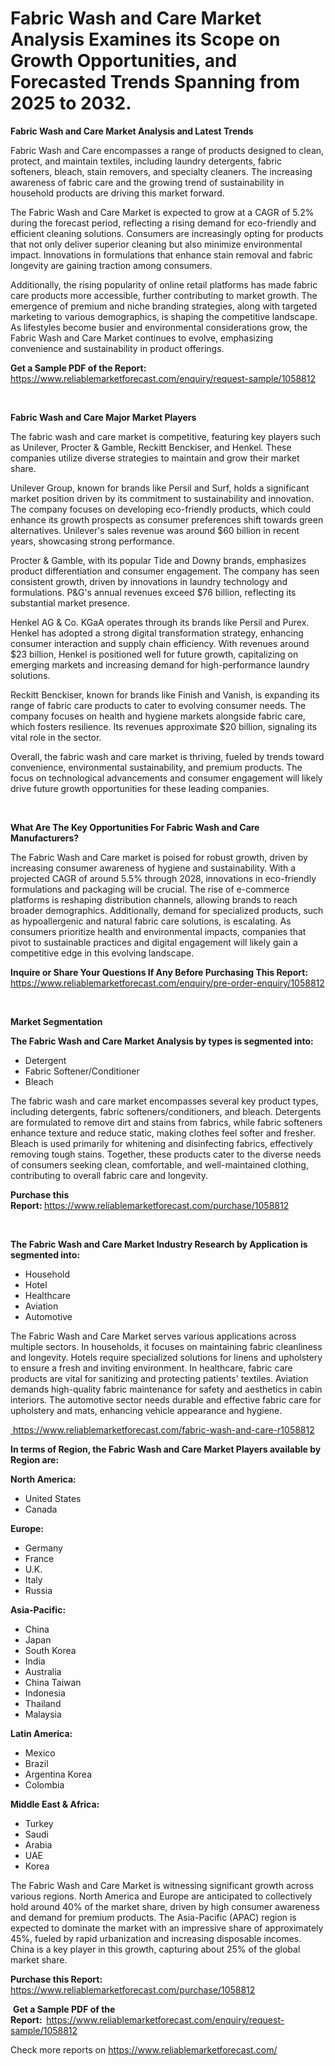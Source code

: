 <p><h1>Fabric Wash and Care Market Analysis Examines its Scope on Growth Opportunities, and Forecasted Trends Spanning from 2025 to 2032.</h1></p><p><strong>Fabric Wash and Care Market Analysis and Latest Trends</strong></p>
<p><p>Fabric Wash and Care encompasses a range of products designed to clean, protect, and maintain textiles, including laundry detergents, fabric softeners, bleach, stain removers, and specialty cleaners. The increasing awareness of fabric care and the growing trend of sustainability in household products are driving this market forward. </p><p>The Fabric Wash and Care Market is expected to grow at a CAGR of 5.2% during the forecast period, reflecting a rising demand for eco-friendly and efficient cleaning solutions. Consumers are increasingly opting for products that not only deliver superior cleaning but also minimize environmental impact. Innovations in formulations that enhance stain removal and fabric longevity are gaining traction among consumers.</p><p>Additionally, the rising popularity of online retail platforms has made fabric care products more accessible, further contributing to market growth. The emergence of premium and niche branding strategies, along with targeted marketing to various demographics, is shaping the competitive landscape. As lifestyles become busier and environmental considerations grow, the Fabric Wash and Care Market continues to evolve, emphasizing convenience and sustainability in product offerings.</p></p>
<p><strong>Get a Sample PDF of the Report:&nbsp;</strong> <a href="https://www.reliablemarketforecast.com/enquiry/request-sample/1058812?utm_campaign=2193&utm_medium=2&utm_source=Github&utm_content=ia&utm_term=07022025&utm_id=fabric-wash-and-care">https://www.reliablemarketforecast.com/enquiry/request-sample/1058812</a></p>
<p>&nbsp;</p>
<p><strong>Fabric Wash and Care Major Market Players</strong></p>
<p><p>The fabric wash and care market is competitive, featuring key players such as Unilever, Procter & Gamble, Reckitt Benckiser, and Henkel. These companies utilize diverse strategies to maintain and grow their market share.</p><p>Unilever Group, known for brands like Persil and Surf, holds a significant market position driven by its commitment to sustainability and innovation. The company focuses on developing eco-friendly products, which could enhance its growth prospects as consumer preferences shift towards green alternatives. Unilever's sales revenue was around $60 billion in recent years, showcasing strong performance.</p><p>Procter & Gamble, with its popular Tide and Downy brands, emphasizes product differentiation and consumer engagement. The company has seen consistent growth, driven by innovations in laundry technology and formulations. P&G's annual revenues exceed $76 billion, reflecting its substantial market presence.</p><p>Henkel AG & Co. KGaA operates through its brands like Persil and Purex. Henkel has adopted a strong digital transformation strategy, enhancing consumer interaction and supply chain efficiency. With revenues around $23 billion, Henkel is positioned well for future growth, capitalizing on emerging markets and increasing demand for high-performance laundry solutions.</p><p>Reckitt Benckiser, known for brands like Finish and Vanish, is expanding its range of fabric care products to cater to evolving consumer needs. The company focuses on health and hygiene markets alongside fabric care, which fosters resilience. Its revenues approximate $20 billion, signaling its vital role in the sector.</p><p>Overall, the fabric wash and care market is thriving, fueled by trends toward convenience, environmental sustainability, and premium products. The focus on technological advancements and consumer engagement will likely drive future growth opportunities for these leading companies.</p></p>
<p>&nbsp;</p>
<p><strong>What Are The Key Opportunities For Fabric Wash and Care Manufacturers?</strong></p>
<p><p>The Fabric Wash and Care market is poised for robust growth, driven by increasing consumer awareness of hygiene and sustainability. With a projected CAGR of around 5.5% through 2028, innovations in eco-friendly formulations and packaging will be crucial. The rise of e-commerce platforms is reshaping distribution channels, allowing brands to reach broader demographics. Additionally, demand for specialized products, such as hypoallergenic and natural fabric care solutions, is escalating. As consumers prioritize health and environmental impacts, companies that pivot to sustainable practices and digital engagement will likely gain a competitive edge in this evolving landscape.</p></p>
<p><strong>Inquire or Share Your Questions If Any Before Purchasing This Report:</strong> <a href="https://www.reliablemarketforecast.com/enquiry/pre-order-enquiry/1058812?utm_campaign=2193&utm_medium=2&utm_source=Github&utm_content=ia&utm_term=07022025&utm_id=fabric-wash-and-care">https://www.reliablemarketforecast.com/enquiry/pre-order-enquiry/1058812</a></p>
<p>&nbsp;</p>
<p><strong>Market Segmentation</strong></p>
<p><strong>The Fabric Wash and Care Market Analysis by types is segmented into:</strong></p>
<p><ul><li>Detergent</li><li>Fabric Softener/Conditioner</li><li>Bleach</li></ul></p>
<p><p>The fabric wash and care market encompasses several key product types, including detergents, fabric softeners/conditioners, and bleach. Detergents are formulated to remove dirt and stains from fabrics, while fabric softeners enhance texture and reduce static, making clothes feel softer and fresher. Bleach is used primarily for whitening and disinfecting fabrics, effectively removing tough stains. Together, these products cater to the diverse needs of consumers seeking clean, comfortable, and well-maintained clothing, contributing to overall fabric care and longevity.</p></p>
<p><strong>Purchase this Report:&nbsp;</strong><a href="https://www.reliablemarketforecast.com/purchase/1058812?utm_campaign=2193&utm_medium=2&utm_source=Github&utm_content=ia&utm_term=07022025&utm_id=fabric-wash-and-care">https://www.reliablemarketforecast.com/purchase/1058812</a></p>
<p>&nbsp;</p>
<p><strong>The Fabric Wash and Care Market Industry Research by Application is segmented into:</strong></p>
<p><ul><li>Household</li><li>Hotel</li><li>Healthcare</li><li>Aviation</li><li>Automotive</li></ul></p>
<p><p>The Fabric Wash and Care Market serves various applications across multiple sectors. In households, it focuses on maintaining fabric cleanliness and longevity. Hotels require specialized solutions for linens and upholstery to ensure a fresh and inviting environment. In healthcare, fabric care products are vital for sanitizing and protecting patients' textiles. Aviation demands high-quality fabric maintenance for safety and aesthetics in cabin interiors. The automotive sector needs durable and effective fabric care for upholstery and mats, enhancing vehicle appearance and hygiene.</p></p>
<p><a href="https://www.reliablemarketforecast.com/fabric-wash-and-care-r1058812?utm_campaign=2193&utm_medium=2&utm_source=Github&utm_content=ia&utm_term=07022025&utm_id=fabric-wash-and-care">&nbsp;https://www.reliablemarketforecast.com/fabric-wash-and-care-r1058812</a></p>
<p><strong>In terms of Region, the Fabric Wash and Care Market Players available by Region are:</strong></p>
<p>
    <p> <strong> North America: </strong>
        <ul>
            <li>United States</li>
            <li>Canada</li>
        </ul>
        </p> 
    <p> <strong> Europe: </strong>
        <ul>
            <li>Germany</li>
            <li>France</li>
            <li>U.K.</li>
            <li>Italy</li>
            <li>Russia</li>
        </ul>
        </p> 
    <p> <strong> Asia-Pacific: </strong>
        <ul>
            <li>China</li>
            <li>Japan</li>
            <li>South Korea</li>
            <li>India</li>
            <li>Australia</li>
            <li>China Taiwan</li>
            <li>Indonesia</li>
            <li>Thailand</li>
            <li>Malaysia</li>
        </ul>
        </p> 
    <p> <strong> Latin America: </strong>
        <ul>
            <li>Mexico</li>
            <li>Brazil</li>
            <li>Argentina Korea</li>
            <li>Colombia</li>
        </ul>
        </p> 
    <p> <strong> Middle East & Africa: </strong>
        <ul>
            <li>Turkey</li>
            <li>Saudi</li>
            <li>Arabia</li>
            <li>UAE</li>
            <li>Korea</li>
        </ul>
    </p>
    </p>
<p><p>The Fabric Wash and Care Market is witnessing significant growth across various regions. North America and Europe are anticipated to collectively hold around 40% of the market share, driven by high consumer awareness and demand for premium products. The Asia-Pacific (APAC) region is expected to dominate the market with an impressive share of approximately 45%, fueled by rapid urbanization and increasing disposable incomes. China is a key player in this growth, capturing about 25% of the global market share.</p></p>
<p><strong>Purchase this Report: </strong><a href="https://www.reliablemarketforecast.com/purchase/1058812?utm_campaign=2193&utm_medium=2&utm_source=Github&utm_content=ia&utm_term=07022025&utm_id=fabric-wash-and-care">https://www.reliablemarketforecast.com/purchase/1058812</a></p>
<p>&nbsp;<strong>Get a Sample PDF of the Report:&nbsp;&nbsp;</strong><a href="https://www.reliablemarketforecast.com/enquiry/request-sample/1058812?utm_campaign=2193&utm_medium=2&utm_source=Github&utm_content=ia&utm_term=07022025&utm_id=fabric-wash-and-care">https://www.reliablemarketforecast.com/enquiry/request-sample/1058812</a></p>
<p><strong></strong></p>
<p>Check more reports on <a href="https://www.reliablemarketforecast.com/?utm_campaign=2193&utm_medium=2&utm_source=Github&utm_content=ia&utm_term=07022025&utm_id=fabric-wash-and-care">https://www.reliablemarketforecast.com/</a></p>